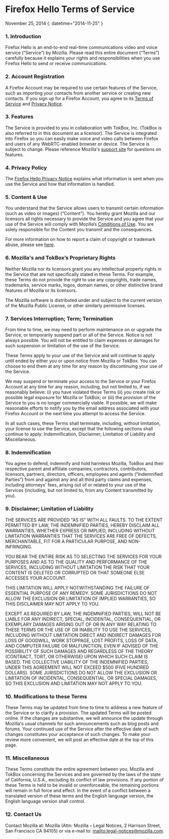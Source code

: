 # Firefox Hello Terms of Service

November 25, 2014
{: datetime="2014-11-25" }

### 1. Introduction 

Firefox Hello is an end-to-end real-time communications video and voice service (“Service”) by Mozilla.  Please read this entire document (“Terms”) carefully because it explains your rights and responsibilities when you use Firefox Hello to send or receive communications.

### 2. Account Registration

A Firefox Account may be required to use certain features of the Service, such as importing your contacts from another service or creating new contacts.  If you sign up for a Firefox Account, you agree to its [Terms of Service](https://www.mozilla.org/en-US/about/legal/terms/services) and [Privacy Notice](https://www.mozilla.org/en-US/privacy/firefox-cloud).

### 3. Features

The Service is provided to you in collaboration with TokBox, Inc. (TokBox is also referred to in this document as a licensor).  The Service is integrated into Firefox so you can easily make voice and video calls between Firefox and users of any WebRTC-enabled browser or device.  The Service is subject to change.  Please reference Mozilla's [support site](https://support.mozilla.org/products/firefox) for questions on features. 

### 4. Privacy Policy

The [Firefox Hello Privacy Notice](https://www.mozilla.org/privacy/) explains what information is sent when you use the Service and how that information is handled.

### 5. Content & Use 

You understand that the Service allows users to transmit certain information (such as video or images) (“Content”).  You hereby grant Mozilla and our licensors all rights necessary to provide the Service and you agree that your use of the Service will comply with Mozilla’s [Conditions of Use](https://www.mozilla.org/about/legal/acceptable-use). You are solely responsible for the Content you transmit and the consequences. 

For more information on how to report a claim of copyright or trademark abuse, please see [here](https://www.mozilla.org/about/legal/report-abuse/).

### 6. Mozilla's and TokBox’s Proprietary Rights

Neither Mozilla nor its licensors grant you any intellectual property rights in the Service that are not specifically stated in these Terms.  For example, these Terms do not provide the right to use any copyrights, trade names, trademarks, service marks, logos, domain names, or other distinctive brand features of Mozilla or its licensors.  

The Mozilla software is distributed under and subject to the current version of the Mozilla Public License, or other similarly permissive licenses.

### 7. Services Interruption; Term; Termination

From time to time, we may need to perform maintenance on or upgrade the Service, or temporarily suspend part or all of the Service. Notice is not always possible. You will not be entitled to claim expenses or damages for such suspension or limitation of the use of the Service.

These Terms apply to your use of the Service and will continue to apply until ended by either you or upon notice from Mozilla or TokBox. You can choose to end them at any time for any reason by discontinuing your use of the Service.

We may suspend or terminate your access to the Service or your Firefox Account at any time for any reason, including, but not limited to, if we reasonably believe: (i) you have violated these Terms (ii) you create risk or possible legal exposure for Mozilla or TokBox; or (iii) the provision of the Service to you is no longer commercially viable. If possible, we will make reasonable efforts to notify you by the email address associated with your Firefox Account or the next time you attempt to access the Service.

In all such cases, these Terms shall terminate, including, without limitation, your license to use the Service, except that the following sections shall continue to apply: Indemnification, Disclaimer; Limitation of Liability and Miscellaneous.

### 8. Indemnification

You agree to defend, indemnify and hold harmless Mozilla, TokBox and their respective parent and affiliate companies, contractors, contributors, licensors, partners, directors, officers, employees and agents ("Indemnified Parties") from and against any and all third party claims and expenses, including attorneys' fees, arising out of or related to your use of the Services (including, but not limited to, from any Content transmitted by you).

### 9. Disclaimer; Limitation of Liability

THE SERVICES ARE PROVIDED "AS IS" WITH ALL FAULTS. TO THE EXTENT PERMITTED BY LAW, THE INDEMNIFIED PARTIES, HEREBY DISCLAIM ALL WARRANTIES, WHETHER EXPRESS OR IMPLIED, INCLUDING WITHOUT LIMITATION WARRANTIES THAT THE SERVICES ARE FREE OF DEFECTS, MERCHANTABLE, FIT FOR A PARTICULAR PURPOSE, AND NON-INFRINGING.

YOU BEAR THE ENTIRE RISK AS TO SELECTING THE SERVICES FOR YOUR PURPOSES AND AS TO THE QUALITY AND PERFORMANCE OF THE SERVICES, INCLUDING WITHOUT LIMITATION THE RISK THAT YOUR CONTENT IS DELETED OR CORRUPTED OR THAT SOMEONE ELSE ACCESSES YOUR ACCOUNT.

THIS LIMITATION WILL APPLY NOTWITHSTANDING THE FAILURE OF ESSENTIAL PURPOSE OF ANY REMEDY. SOME JURISDICTIONS DO NOT ALLOW THE EXCLUSION OR LIMITATION OF IMPLIED WARRANTIES, SO THIS DISCLAIMER MAY NOT APPLY TO YOU.

EXCEPT AS REQUIRED BY LAW, THE INDEMNIFIED PARTIES, WILL NOT BE LIABLE FOR ANY INDIRECT, SPECIAL, INCIDENTAL, CONSEQUENTIAL, OR EXEMPLARY DAMAGES ARISING OUT OF OR IN ANY WAY RELATING TO THESE TERMS OR THE USE OF OR INABILITY TO USE THE SERVICES, INCLUDING WITHOUT LIMITATION DIRECT AND INDIRECT DAMAGES FOR LOSS OF GOODWILL, WORK STOPPAGE, LOST PROFITS, LOSS OF DATA, AND COMPUTER FAILURE OR MALFUNCTION, EVEN IF ADVISED OF THE POSSIBILITY OF SUCH DAMAGES AND REGARDLESS OF THE THEORY (CONTRACT, TORT, OR OTHERWISE) UPON WHICH SUCH CLAIM IS BASED. THE COLLECTIVE LIABILITY OF THE INDEMNIFIED PARTIES, UNDER THIS AGREEMENT WILL NOT EXCEED $500 (FIVE HUNDRED DOLLARS). SOME JURISDICTIONS DO NOT ALLOW THE EXCLUSION OR LIMITATION OF INCIDENTAL, CONSEQUENTIAL, OR SPECIAL DAMAGES, SO THIS EXCLUSION AND LIMITATION MAY NOT APPLY TO YOU.

### 10. Modifications to these Terms

These Terms may be updated from time to time to address a new feature of the Service or to clarify a provision. The updated Terms will be posted online. If the changes are substantive, we will announce the update through Mozilla's usual channels for such announcements such as blog posts and forums. Your continued use of the Service after the effective date of such changes constitutes your acceptance of such changes. To make your review more convenient, we will post an effective date at the top of this page.

### 11. Miscellaneous

These Terms constitute the entire agreement between you, Mozilla and TokBox concerning the Services and are governed by the laws of the state of California, U.S.A., excluding its conflict of law provisions. If any portion of these Terms is held to be invalid or unenforceable, the remaining portions will remain in full force and effect. In the event of a conflict between a translated version of these terms and the English language version, the English language version shall control.

### 12. Contact Us

Contact Mozilla at: Mozilla (Attn: Mozilla – Legal Notices, 2 Harrison Street, San Francisco CA 94105) or via e-mail to: <mailto:legal-notices@mozilla.com>.
